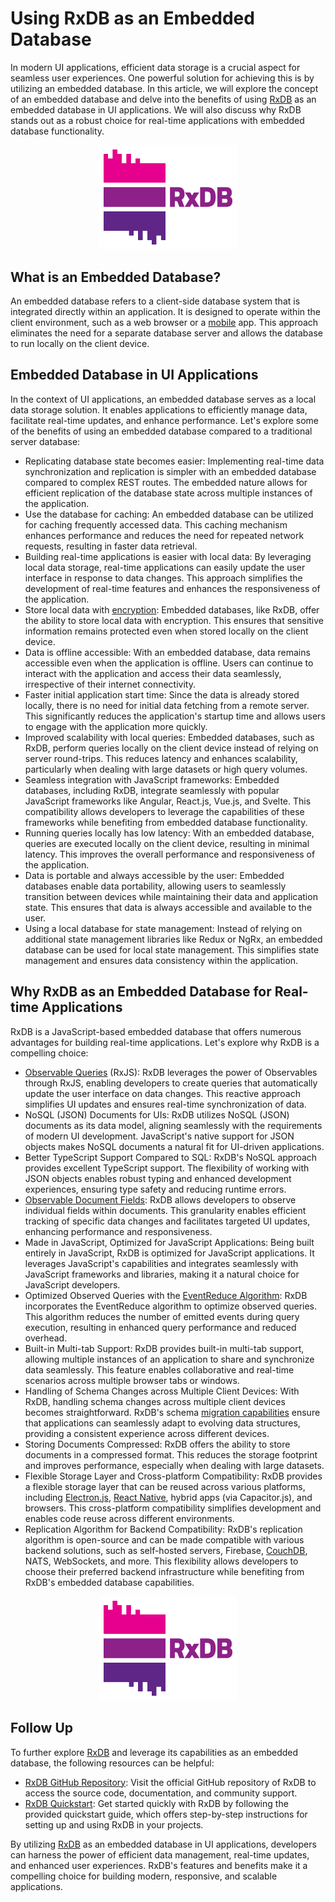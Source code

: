 # Using RxDB as an Embedded Database
In modern UI applications, efficient data storage is a crucial aspect for seamless user experiences. One powerful solution for achieving this is by utilizing an embedded database. In this article, we will explore the concept of an embedded database and delve into the benefits of using [RxDB](https://rxdb.info/) as an embedded database in UI applications. We will also discuss why RxDB stands out as a robust choice for real-time applications with embedded database functionality.

<center>
    <a href="https://rxdb.info/">
        <img src="../files/logo/logo_text.svg" alt="JavaScript Embedded Database" width="220">
    </a>
</center>

## What is an Embedded Database?
An embedded database refers to a client-side database system that is integrated directly within an application. It is designed to operate within the client environment, such as a web browser or a [mobile](./mobile-database.md) app. This approach eliminates the need for a separate database server and allows the database to run locally on the client device.

## Embedded Database in UI Applications
In the context of UI applications, an embedded database serves as a local data storage solution. It enables applications to efficiently manage data, facilitate real-time updates, and enhance performance. Let's explore some of the benefits of using an embedded database compared to a traditional server database:

- Replicating database state becomes easier: Implementing real-time data synchronization and replication is simpler with an embedded database compared to complex REST routes. The embedded nature allows for efficient replication of the database state across multiple instances of the application.
- Use the database for caching: An embedded database can be utilized for caching frequently accessed data. This caching mechanism enhances performance and reduces the need for repeated network requests, resulting in faster data retrieval.
- Building real-time applications is easier with local data: By leveraging local data storage, real-time applications can easily update the user interface in response to data changes. This approach simplifies the development of real-time features and enhances the responsiveness of the application.
- Store local data with [encryption](../encryption.md): Embedded databases, like RxDB, offer the ability to store local data with encryption. This ensures that sensitive information remains protected even when stored locally on the client device.
- Data is offline accessible: With an embedded database, data remains accessible even when the application is offline. Users can continue to interact with the application and access their data seamlessly, irrespective of their internet connectivity.
- Faster initial application start time: Since the data is already stored locally, there is no need for initial data fetching from a remote server. This significantly reduces the application's startup time and allows users to engage with the application more quickly.
- Improved scalability with local queries: Embedded databases, such as RxDB, perform queries locally on the client device instead of relying on server round-trips. This reduces latency and enhances scalability, particularly when dealing with large datasets or high query volumes.
- Seamless integration with JavaScript frameworks: Embedded databases, including RxDB, integrate seamlessly with popular JavaScript frameworks like Angular, React.js, Vue.js, and Svelte. This compatibility allows developers to leverage the capabilities of these frameworks while benefiting from embedded database functionality.
- Running queries locally has low latency: With an embedded database, queries are executed locally on the client device, resulting in minimal latency. This improves the overall performance and responsiveness of the application.
- Data is portable and always accessible by the user: Embedded databases enable data portability, allowing users to seamlessly transition between devices while maintaining their data and application state. This ensures that data is always accessible and available to the user.
- Using a local database for state management: Instead of relying on additional state management libraries like Redux or NgRx, an embedded database can be used for local state management. This simplifies state management and ensures data consistency within the application.

## Why RxDB as an Embedded Database for Real-time Applications
RxDB is a JavaScript-based embedded database that offers numerous advantages for building real-time applications. Let's explore why RxDB is a compelling choice:

- [Observable Queries](../rx-query.md) (RxJS): RxDB leverages the power of Observables through RxJS, enabling developers to create queries that automatically update the user interface on data changes. This reactive approach simplifies UI updates and ensures real-time synchronization of data.
- NoSQL (JSON) Documents for UIs: RxDB utilizes NoSQL (JSON) documents as its data model, aligning seamlessly with the requirements of modern UI development. JavaScript's native support for JSON objects makes NoSQL documents a natural fit for UI-driven applications.
- Better TypeScript Support Compared to SQL: RxDB's NoSQL approach provides excellent TypeScript support. The flexibility of working with JSON objects enables robust typing and enhanced development experiences, ensuring type safety and reducing runtime errors.
- [Observable Document Fields](../rx-document.md): RxDB allows developers to observe individual fields within documents. This granularity enables efficient tracking of specific data changes and facilitates targeted UI updates, enhancing performance and responsiveness.
- Made in JavaScript, Optimized for JavaScript Applications: Being built entirely in JavaScript, RxDB is optimized for JavaScript applications. It leverages JavaScript's capabilities and integrates seamlessly with JavaScript frameworks and libraries, making it a natural choice for JavaScript developers.
- Optimized Observed Queries with the [EventReduce Algorithm](https://github.com/pubkey/event-reduce): RxDB incorporates the EventReduce algorithm to optimize observed queries. This algorithm reduces the number of emitted events during query execution, resulting in enhanced query performance and reduced overhead.
- Built-in Multi-tab Support: RxDB provides built-in multi-tab support, allowing multiple instances of an application to share and synchronize data seamlessly. This feature enables collaborative and real-time scenarios across multiple browser tabs or windows.
- Handling of Schema Changes across Multiple Client Devices: With RxDB, handling schema changes across multiple client devices becomes straightforward. RxDB's schema [migration capabilities](../data-migration.md) ensure that applications can seamlessly adapt to evolving data structures, providing a consistent experience across different devices.
- Storing Documents Compressed: RxDB offers the ability to store documents in a compressed format. This reduces the storage footprint and improves performance, especially when dealing with large datasets.
- Flexible Storage Layer and Cross-platform Compatibility: RxDB provides a flexible storage layer that can be reused across various platforms, including [Electron.js](../electron-database.md), [React Native](../react-native-database.md), hybrid apps (via Capacitor.js), and browsers. This cross-platform compatibility simplifies development and enables code reuse across different environments.
- Replication Algorithm for Backend Compatibility: RxDB's replication algorithm is open-source and can be made compatible with various backend solutions, such as self-hosted servers, Firebase, [CouchDB](../replication-couchdb.md), NATS, WebSockets, and more. This flexibility allows developers to choose their preferred backend infrastructure while benefiting from RxDB's embedded database capabilities.

<center>
    <a href="https://rxdb.info/">
        <img src="../files/logo/logo_text.svg" alt="JavaScript Embedded Database" width="220">
    </a>
</center>


## Follow Up
To further explore [RxDB](https://rxdb.info/) and leverage its capabilities as an embedded database, the following resources can be helpful:

- [RxDB GitHub Repository](https://github.com/pubkey/rxdb): Visit the official GitHub repository of RxDB to access the source code, documentation, and community support.
- [RxDB Quickstart](../quickstart.md): Get started quickly with RxDB by following the provided quickstart guide, which offers step-by-step instructions for setting up and using RxDB in your projects.

By utilizing [RxDB](https://rxdb.info/) as an embedded database in UI applications, developers can harness the power of efficient data management, real-time updates, and enhanced user experiences. RxDB's features and benefits make it a compelling choice for building modern, responsive, and scalable applications.
